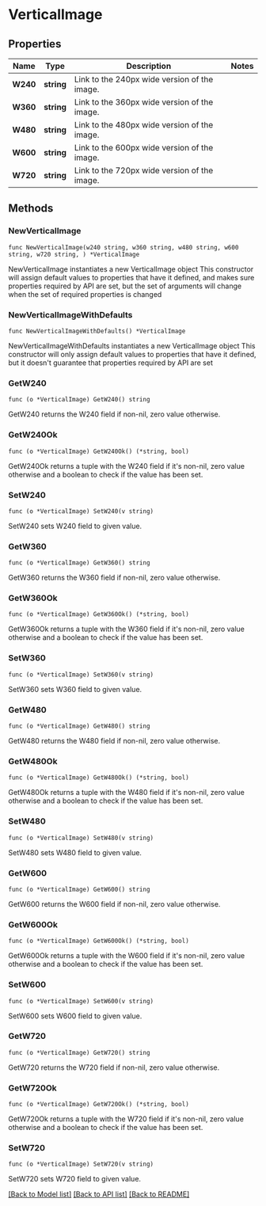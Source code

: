 # VerticalImage

## Properties

Name | Type | Description | Notes
------------ | ------------- | ------------- | -------------
**W240** | **string** | Link to the 240px wide version of the image. | 
**W360** | **string** | Link to the 360px wide version of the image. | 
**W480** | **string** | Link to the 480px wide version of the image. | 
**W600** | **string** | Link to the 600px wide version of the image. | 
**W720** | **string** | Link to the 720px wide version of the image. | 

## Methods

### NewVerticalImage

`func NewVerticalImage(w240 string, w360 string, w480 string, w600 string, w720 string, ) *VerticalImage`

NewVerticalImage instantiates a new VerticalImage object
This constructor will assign default values to properties that have it defined,
and makes sure properties required by API are set, but the set of arguments
will change when the set of required properties is changed

### NewVerticalImageWithDefaults

`func NewVerticalImageWithDefaults() *VerticalImage`

NewVerticalImageWithDefaults instantiates a new VerticalImage object
This constructor will only assign default values to properties that have it defined,
but it doesn't guarantee that properties required by API are set

### GetW240

`func (o *VerticalImage) GetW240() string`

GetW240 returns the W240 field if non-nil, zero value otherwise.

### GetW240Ok

`func (o *VerticalImage) GetW240Ok() (*string, bool)`

GetW240Ok returns a tuple with the W240 field if it's non-nil, zero value otherwise
and a boolean to check if the value has been set.

### SetW240

`func (o *VerticalImage) SetW240(v string)`

SetW240 sets W240 field to given value.


### GetW360

`func (o *VerticalImage) GetW360() string`

GetW360 returns the W360 field if non-nil, zero value otherwise.

### GetW360Ok

`func (o *VerticalImage) GetW360Ok() (*string, bool)`

GetW360Ok returns a tuple with the W360 field if it's non-nil, zero value otherwise
and a boolean to check if the value has been set.

### SetW360

`func (o *VerticalImage) SetW360(v string)`

SetW360 sets W360 field to given value.


### GetW480

`func (o *VerticalImage) GetW480() string`

GetW480 returns the W480 field if non-nil, zero value otherwise.

### GetW480Ok

`func (o *VerticalImage) GetW480Ok() (*string, bool)`

GetW480Ok returns a tuple with the W480 field if it's non-nil, zero value otherwise
and a boolean to check if the value has been set.

### SetW480

`func (o *VerticalImage) SetW480(v string)`

SetW480 sets W480 field to given value.


### GetW600

`func (o *VerticalImage) GetW600() string`

GetW600 returns the W600 field if non-nil, zero value otherwise.

### GetW600Ok

`func (o *VerticalImage) GetW600Ok() (*string, bool)`

GetW600Ok returns a tuple with the W600 field if it's non-nil, zero value otherwise
and a boolean to check if the value has been set.

### SetW600

`func (o *VerticalImage) SetW600(v string)`

SetW600 sets W600 field to given value.


### GetW720

`func (o *VerticalImage) GetW720() string`

GetW720 returns the W720 field if non-nil, zero value otherwise.

### GetW720Ok

`func (o *VerticalImage) GetW720Ok() (*string, bool)`

GetW720Ok returns a tuple with the W720 field if it's non-nil, zero value otherwise
and a boolean to check if the value has been set.

### SetW720

`func (o *VerticalImage) SetW720(v string)`

SetW720 sets W720 field to given value.



[[Back to Model list]](../README.md#documentation-for-models) [[Back to API list]](../README.md#documentation-for-api-endpoints) [[Back to README]](../README.md)


